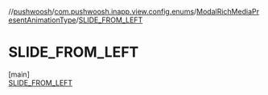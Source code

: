 //[pushwoosh](../../../../index.md)/[com.pushwoosh.inapp.view.config.enums](../../index.md)/[ModalRichMediaPresentAnimationType](../index.md)/[SLIDE_FROM_LEFT](index.md)

# SLIDE_FROM_LEFT

[main]\
[SLIDE_FROM_LEFT](index.md)
